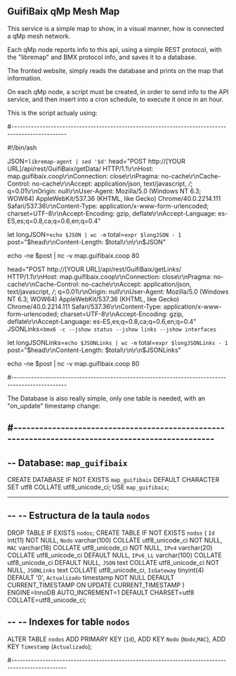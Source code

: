 GuifiBaix qMp Mesh Map
----------------------

This service is a simple map to show, in a visual manner, how is connected a qMp mesh network.

Each qMp node reports info to this api, using a simple REST protocol, with the "libremap" and BMX protocol info, and
saves it to a database.

The fronted website, simply reads the database and prints on the map that information.



On each qMp node, a script must be created, in order to send info to the API service, and then insert into
a cron schedule, to execute it once in an hour.

This is the script actualy using:

#-------------------------------------------------------------------------------------------------

#!/bin/ash

JSON=`libremap-agent | sed '$d'`
head="POST http://[YOUR URL]/api/rest/GuifiBaix/getData/ HTTP/1.1\r\nHost: map.guifibaix.coop\r\nConnection: close\r\nPragma: no-cache\r\nCache-Control: no-cache\r\nAccept: application/json, text/javascript, */*; q=0.01\r\nOrigin: null\r\nUser-Agent: Mozilla/5.0 (Windows NT 6.3; WOW64) AppleWebKit/537.36 (KHTML, like Gecko) Chrome/40.0.2214.111 Safari/537.36\r\nContent-Type: application/x-www-form-urlencoded; charset=UTF-8\r\nAccept-Encoding: gzip, deflate\r\nAccept-Language: es-ES,es;q=0.8,ca;q=0.6,en;q=0.4"

let longJSON=`echo $JSON | wc -m`
total=`expr $longJSON - 1`
post="$head\r\nContent-Length: $total\r\n\r\n$JSON"

echo -ne $post | nc -v map.guifibaix.coop 80



head="POST http://[YOUR URL]/api/rest/GuifiBaix/getLinks/ HTTP/1.1\r\nHost: map.guifibaix.coop\r\nConnection: close\r\nPragma: no-cache\r\nCache-Control: no-cache\r\nAccept: application/json, text/javascript, */*; q=0.01\r\nOrigin: null\r\nUser-Agent: Mozilla/5.0 (Windows NT 6.3; WOW64) AppleWebKit/537.36 (KHTML, like Gecko) Chrome/40.0.2214.111 Safari/537.36\r\nContent-Type: application/x-www-form-urlencoded; charset=UTF-8\r\nAccept-Encoding: gzip, deflate\r\nAccept-Language: es-ES,es;q=0.8,ca;q=0.6,en;q=0.4"
JSONLinks=`bmx6 -c --jshow status --jshow links --jshow interfaces`

let longJSONLinks=`echo $JSONLinks | wc -m`
total=`expr $longJSONLinks - 1`
post="$head\r\nContent-Length: $total\r\n\r\n$JSONLinks"

echo -ne $post | nc -v map.guifibaix.coop 80


#-------------------------------------------------------------------------------------------------




The Database is also really simple, only one table is needed, with an "on_update" timestamp change:

#-------------------------------------------------------------------------------------------------
--
-- Database: `map_guifibaix`
--
CREATE DATABASE IF NOT EXISTS `map_guifibaix` DEFAULT CHARACTER SET utf8 COLLATE utf8_unicode_ci;
USE `map_guifibaix`;

-- --------------------------------------------------------

--
-- Estructura de la taula `nodos`
--

DROP TABLE IF EXISTS `nodos`;
CREATE TABLE IF NOT EXISTS `nodos` (
  `Id` int(11) NOT NULL,
  `Nodo` varchar(100) COLLATE utf8_unicode_ci NOT NULL,
  `MAC` varchar(18) COLLATE utf8_unicode_ci NOT NULL,
  `IPv4` varchar(20) COLLATE utf8_unicode_ci DEFAULT NULL,
  `IPv6_LL` varchar(100) COLLATE utf8_unicode_ci DEFAULT NULL,
  `JSON` text COLLATE utf8_unicode_ci NOT NULL,
  `JSONLinks` text COLLATE utf8_unicode_ci,
  `IsGateway` tinyint(4) DEFAULT '0',
  `Actualizado` timestamp NOT NULL DEFAULT CURRENT_TIMESTAMP ON UPDATE CURRENT_TIMESTAMP
) ENGINE=InnoDB AUTO_INCREMENT=1 DEFAULT CHARSET=utf8 COLLATE=utf8_unicode_ci;

--
-- Indexes for table `nodos`
--
ALTER TABLE `nodos`
  ADD PRIMARY KEY (`Id`), ADD KEY `Nodo` (`Nodo`,`MAC`), ADD KEY `Timestamp` (`Actualizado`);
  
#-------------------------------------------------------------------------------------------------




  
  











